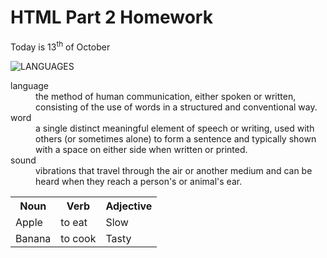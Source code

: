 <h1>HTML Part 2 Homework</h1>
<p> Today is 13<sup>th</sup> of October </p>
<img src="https://www.padworth.com/wp-content/uploads/2018/02/beeplugin_languages.png" alt="LANGUAGES">
<dl>
  <dt>language</dt>
  <dd>the method of human communication, either spoken or written, consisting of the use of words in a structured and conventional way.</dd>
  <dt>word</dt>
  <dd>a single distinct meaningful element of speech or writing, used with others (or sometimes alone) to form a sentence and typically shown with a space on either side when written or printed.</dd>
  <dt>sound</dt>
  <dd>vibrations that travel through the air or another medium and can be heard when they reach a person's or animal's ear.</dd>
  </dl>
  <table>
  <tr><th>Noun</th><th>Verb</th><th>Adjective</th></tr>
  <tr><td>Apple</td><td>to eat</td><td>Slow<t/d></tr>
    <tr><td>Banana</td><td>to cook</td><td>Tasty</td><tr>
</table>
